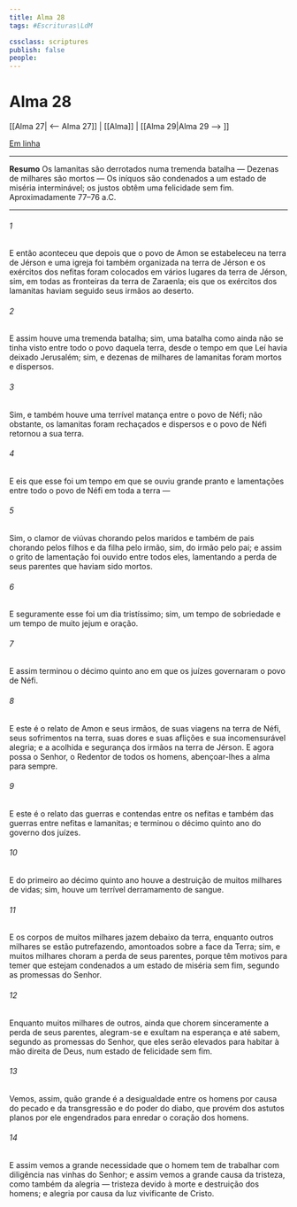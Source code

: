 ```yaml
---
title: Alma 28
tags: #Escrituras\LdM

cssclass: scriptures
publish: false
people:
---
```


# Alma 28
[[Alma 27| <-- Alma 27]] | [[Alma]] | [[Alma 29|Alma 29 --> ]]

[Em linha](https://churchofjesuschrist.org/study/scriptures/bofm/alma/28?lang=por)

---
__Resumo__
Os lamanitas são derrotados numa tremenda batalha — Dezenas de milhares são mortos — Os iníquos são condenados a um estado de miséria interminável; os justos obtêm uma felicidade sem fim. Aproximadamente 77–76 a.C.

---
###### 1 
E então aconteceu que depois que o povo de Amon se estabeleceu na terra de Jérson e uma igreja foi também organizada na terra de Jérson e os exércitos dos nefitas foram colocados em vários lugares da terra de Jérson, sim, em todas as fronteiras da terra de Zaraenla; eis que os exércitos dos lamanitas haviam seguido seus irmãos ao deserto.

###### 2 
E assim houve uma tremenda batalha; sim, uma batalha como ainda não se tinha visto entre todo o povo daquela terra, desde o tempo em que Leí havia deixado Jerusalém; sim, e dezenas de milhares de lamanitas foram mortos e dispersos.

###### 3 
Sim, e também houve uma terrível matança entre o povo de Néfi; não obstante, os lamanitas foram rechaçados e dispersos e o povo de Néfi retornou a sua terra.

###### 4 
E eis que esse foi um tempo em que se ouviu grande pranto e lamentações entre todo o povo de Néfi em toda a terra —

###### 5 
Sim, o clamor de viúvas chorando pelos maridos e também de pais chorando pelos filhos e da filha pelo irmão, sim, do irmão pelo pai; e assim o grito de lamentação foi ouvido entre todos eles, lamentando a perda de seus parentes que haviam sido mortos.

###### 6 
E seguramente esse foi um dia tristíssimo; sim, um tempo de sobriedade e um tempo de muito jejum e oração.

###### 7 
E assim terminou o décimo quinto ano em que os juízes governaram o povo de Néfi.

###### 8 
E este é o relato de Amon e seus irmãos, de suas viagens na terra de Néfi, seus sofrimentos na terra, suas dores e suas aflições e sua incomensurável alegria; e a acolhida e segurança dos irmãos na terra de Jérson. E agora possa o Senhor, o Redentor de todos os homens, abençoar-lhes a alma para sempre.

###### 9 
E este é o relato das guerras e contendas entre os nefitas e também das guerras entre nefitas e lamanitas; e terminou o décimo quinto ano do governo dos juízes.

###### 10 
E do primeiro ao décimo quinto ano houve a destruição de muitos milhares de vidas; sim, houve um terrível derramamento de sangue.

###### 11 
E os corpos de muitos milhares jazem debaixo da terra, enquanto outros milhares se estão putrefazendo, amontoados sobre a face da Terra; sim, e muitos milhares choram a perda de seus parentes, porque têm motivos para temer que estejam condenados a um estado de miséria sem fim, segundo as promessas do Senhor.

###### 12 
Enquanto muitos milhares de outros, ainda que chorem sinceramente a perda de seus parentes, alegram-se e exultam na esperança e até sabem, segundo as promessas do Senhor, que eles serão elevados para habitar à mão direita de Deus, num estado de felicidade sem fim.

###### 13 
Vemos, assim, quão grande é a desigualdade entre os homens por causa do pecado e da transgressão e do poder do diabo, que provém dos astutos planos por ele engendrados para enredar o coração dos homens.

###### 14 
E assim vemos a grande necessidade que o homem tem de trabalhar com diligência nas vinhas do Senhor; e assim vemos a grande causa da tristeza, como também da alegria — tristeza devido à morte e destruição dos homens; e alegria por causa da luz vivificante de Cristo.

